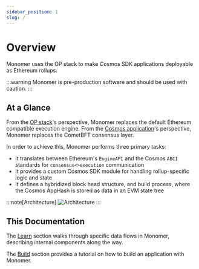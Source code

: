 ```yaml
---
sidebar_position: 1
slug: /
---
```


# Overview

Monomer uses the OP stack to make Cosmos SDK applications deployable as
Ethereum rollups.

:::warning
Monomer is pre-production software and should be used with caution.
:::

## At a Glance

From the [OP stack](https://specs.optimism.io/protocol/overview.html#components)'s perspective, Monomer replaces the default Ethereum
compatible execution engine. From the [Cosmos application](https://docs.cosmos.network/v0.50/learn/intro/why-app-specific#what-are-application-specific-blockchains)'s perspective,
Monomer replaces the CometBFT consensus layer.

In order to achieve this, Monomer performs three primary tasks:

- It translates between Ethereum's `EngineAPI` and the Cosmos `ABCI` standards for `consensus<>execution` communication
- It provides a custom Cosmos SDK module for handling rollup-specific logic and state
- It defines a hybridized block head structure, and build process, where the Cosmos AppHash is stored as data in an EVM state tree

:::note[Architecture]
![Architecture](/img/architecture.png)
:::

## This Documentation

The [Learn](./category/learn) section walks through specific data flows in Monomer, describing internal components along the way.

The [Build](./category/build) section provides a tutorial on how to build an application with Monomer.
